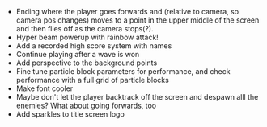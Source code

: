 - Ending where the player goes forwards and (relative to camera, so camera pos changes) moves to a point in the upper middle of the screen and then flies off as the camera stops(?).
- Hyper beam powerup with rainbow attack!
- Add a recorded high score system with names
- Continue playing after a wave is won
- Add perspective to the background points
- Fine tune particle block parameters for performance, and check performance with a full grid of particle blocks
- Make font cooler
- Maybe don't let the player backtrack off the screen and despawn alll the enemies? What about going forwards, too
- Add sparkles to title screen logo
